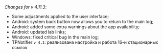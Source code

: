 _Changes for v 4.11.3_:
- Some adjustments applied to the user interface;
- Android: system back button now allows you to return to the main log;
- Android: added some extra warnings about the app availability;
- Android: updated lab links;
- Windows: fixed critical bug in the main log;
- TPNotifier ```v 4.1```: реализована настройка и работа 16-и стационарных ссылок
